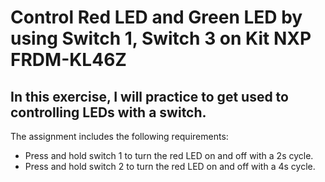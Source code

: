 # Control Red LED and Green LED by using Switch 1, Switch 3 on Kit NXP FRDM-KL46Z
## In this exercise, I will practice to get used to controlling LEDs with a switch. 
The assignment includes the following requirements:
* Press and hold switch 1 to turn the red LED on and off with a 2s cycle.
* Press and hold switch 2 to turn the red LED on and off with a 4s cycle.
